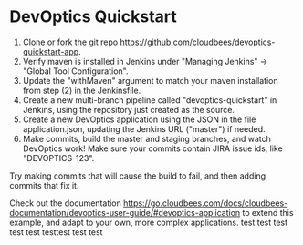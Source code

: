 # DevOptics Quickstart

1.  Clone or fork the git repo https://github.com/cloudbees/devoptics-quickstart-app.
2.  Verify maven is installed in Jenkins under "Managing Jenkins" → "Global Tool Configuration".  
3.  Update the "withMaven" argument to match your maven installation from step (2) in the Jenkinsfile.
4.  Create a new multi-branch pipeline called "devoptics-quickstart" in Jenkins, using the repository just created as the source.
5.  Create a new DevOptics application using the JSON in the file application.json, updating the Jenkins URL ("master") if needed.
6.  Make commits, build the master and staging branches, and watch DevOptics work!  Make sure your commits contain JIRA issue ids, like "DEVOPTICS-123".
  
Try making commits that will cause the build to fail, and then adding commits that fix it.

Check out the documentation https://go.cloudbees.com/docs/cloudbees-documentation/devoptics-user-guide/#devoptics-application to extend this example, and adapt to your own, more complex applications.
test
test
test
test
test
testtest
test
test
